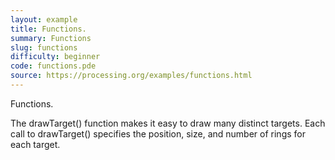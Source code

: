 ```yaml
---
layout: example
title: Functions.
summary: Functions
slug: functions
difficulty: beginner
code: functions.pde
source: https://processing.org/examples/functions.html
---
```


Functions. 

 The drawTarget() function makes it easy to draw many distinct targets. Each call to drawTarget() specifies the position, size, and number of rings for each target.
